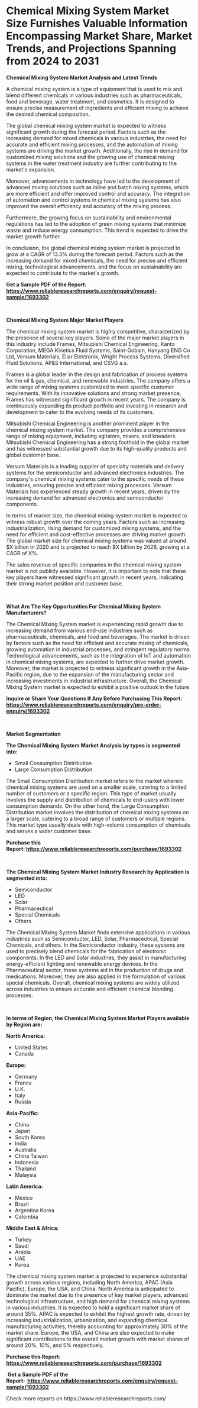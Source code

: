 <p><h1>Chemical Mixing System Market Size Furnishes Valuable Information Encompassing Market Share, Market Trends, and Projections Spanning from 2024 to 2031</h1></p><p><strong>Chemical Mixing System Market Analysis and Latest Trends</strong></p>
<p><p>A chemical mixing system is a type of equipment that is used to mix and blend different chemicals in various industries such as pharmaceuticals, food and beverage, water treatment, and cosmetics. It is designed to ensure precise measurement of ingredients and efficient mixing to achieve the desired chemical composition.</p><p>The global chemical mixing system market is expected to witness significant growth during the forecast period. Factors such as the increasing demand for mixed chemicals in various industries, the need for accurate and efficient mixing processes, and the automation of mixing systems are driving the market growth. Additionally, the rise in demand for customized mixing solutions and the growing use of chemical mixing systems in the water treatment industry are further contributing to the market's expansion.</p><p>Moreover, advancements in technology have led to the development of advanced mixing solutions such as inline and batch mixing systems, which are more efficient and offer improved control and accuracy. The integration of automation and control systems in chemical mixing systems has also improved the overall efficiency and accuracy of the mixing process.</p><p>Furthermore, the growing focus on sustainability and environmental regulations has led to the adoption of green mixing systems that minimize waste and reduce energy consumption. This trend is expected to drive the market growth further.</p><p>In conclusion, the global chemical mixing system market is projected to grow at a CAGR of 13.3% during the forecast period. Factors such as the increasing demand for mixed chemicals, the need for precise and efficient mixing, technological advancements, and the focus on sustainability are expected to contribute to the market's growth.</p></p>
<p><strong>Get a Sample PDF of the Report:&nbsp; <a href="https://www.reliableresearchreports.com/enquiry/request-sample/1693302">https://www.reliableresearchreports.com/enquiry/request-sample/1693302</a></strong></p>
<p>&nbsp;</p>
<p><strong>Chemical Mixing System Major Market Players</strong></p>
<p><p>The chemical mixing system market is highly competitive, characterized by the presence of several key players. Some of the major market players in this industry include Frames, Mitsubishi Chemical Engineering, Kanto Corporation, MEGA Kinetics Fluid Systems, Saint-Gobain, Hanyang ENG Co Ltd, Versum Materials, Eliar Elektronik, Wright Process Systems, Diversified Fluid Solutions, AP&S International, and CSVG a.s.</p><p>Frames is a global leader in the design and fabrication of process systems for the oil & gas, chemical, and renewable industries. The company offers a wide range of mixing systems customized to meet specific customer requirements. With its innovative solutions and strong market presence, Frames has witnessed significant growth in recent years. The company is continuously expanding its product portfolio and investing in research and development to cater to the evolving needs of its customers.</p><p>Mitsubishi Chemical Engineering is another prominent player in the chemical mixing system market. The company provides a comprehensive range of mixing equipment, including agitators, mixers, and kneaders. Mitsubishi Chemical Engineering has a strong foothold in the global market and has witnessed substantial growth due to its high-quality products and global customer base.</p><p>Versum Materials is a leading supplier of specialty materials and delivery systems for the semiconductor and advanced electronics industries. The company's chemical mixing systems cater to the specific needs of these industries, ensuring precise and efficient mixing processes. Versum Materials has experienced steady growth in recent years, driven by the increasing demand for advanced electronics and semiconductor components.</p><p>In terms of market size, the chemical mixing system market is expected to witness robust growth over the coming years. Factors such as increasing industrialization, rising demand for customized mixing systems, and the need for efficient and cost-effective processes are driving market growth. The global market size for chemical mixing systems was valued at around $X billion in 2020 and is projected to reach $X billion by 2026, growing at a CAGR of X%.</p><p>The sales revenue of specific companies in the chemical mixing system market is not publicly available. However, it is important to note that these key players have witnessed significant growth in recent years, indicating their strong market position and customer base.</p></p>
<p>&nbsp;</p>
<p><strong>What Are The Key Opportunities For Chemical Mixing System Manufacturers?</strong></p>
<p><p>The Chemical Mixing System market is experiencing rapid growth due to increasing demand from various end-use industries such as pharmaceuticals, chemicals, and food and beverages. The market is driven by factors such as the need for efficient and accurate mixing of chemicals, growing automation in industrial processes, and stringent regulatory norms. Technological advancements, such as the integration of IoT and automation in chemical mixing systems, are expected to further drive market growth. Moreover, the market is projected to witness significant growth in the Asia-Pacific region, due to the expansion of the manufacturing sector and increasing investments in industrial infrastructure. Overall, the Chemical Mixing System market is expected to exhibit a positive outlook in the future.</p></p>
<p><strong>Inquire or Share Your Questions If Any Before Purchasing This Report: <a href="https://www.reliableresearchreports.com/enquiry/pre-order-enquiry/1693302">https://www.reliableresearchreports.com/enquiry/pre-order-enquiry/1693302</a></strong></p>
<p>&nbsp;</p>
<p><strong>Market Segmentation</strong></p>
<p><strong>The Chemical Mixing System Market Analysis by types is segmented into:</strong></p>
<p><ul><li>Small Consumption Distribution</li><li>Large Consumption Distribution</li></ul></p>
<p><p>The Small Consumption Distribution market refers to the market wherein chemical mixing systems are used on a smaller scale, catering to a limited number of customers or a specific region. This type of market usually involves the supply and distribution of chemicals to end-users with lower consumption demands. On the other hand, the Large Consumption Distribution market involves the distribution of chemical mixing systems on a larger scale, catering to a broad range of customers or multiple regions. This market type usually deals with high-volume consumption of chemicals and serves a wider customer base.</p></p>
<p><strong>Purchase this Report:&nbsp;<a href="https://www.reliableresearchreports.com/purchase/1693302">https://www.reliableresearchreports.com/purchase/1693302</a></strong></p>
<p>&nbsp;</p>
<p><strong>The Chemical Mixing System Market Industry Research by Application is segmented into:</strong></p>
<p><ul><li>Semiconductor</li><li>LED</li><li>Solar</li><li>Pharmaceutical</li><li>Special Chemicals</li><li>Others</li></ul></p>
<p><p>The Chemical Mixing System Market finds extensive applications in various industries such as Semiconductor, LED, Solar, Pharmaceutical, Special Chemicals, and others. In the Semiconductor industry, these systems are used to precisely blend chemicals for the fabrication of electronic components. In the LED and Solar industries, they assist in manufacturing energy-efficient lighting and renewable energy devices. In the Pharmaceutical sector, these systems aid in the production of drugs and medications. Moreover, they are also applied in the formulation of various special chemicals. Overall, chemical mixing systems are widely utilized across industries to ensure accurate and efficient chemical blending processes.</p></p>
<p>&nbsp;</p>
<p><strong>In terms of Region, the Chemical Mixing System Market Players available by Region are:</strong></p>
<p>
    <p> <strong> North America: </strong>
        <ul>
            <li>United States</li>
            <li>Canada</li>
        </ul>
        </p> 
    <p> <strong> Europe: </strong>
        <ul>
            <li>Germany</li>
            <li>France</li>
            <li>U.K.</li>
            <li>Italy</li>
            <li>Russia</li>
        </ul>
        </p> 
    <p> <strong> Asia-Pacific: </strong>
        <ul>
            <li>China</li>
            <li>Japan</li>
            <li>South Korea</li>
            <li>India</li>
            <li>Australia</li>
            <li>China Taiwan</li>
            <li>Indonesia</li>
            <li>Thailand</li>
            <li>Malaysia</li>
        </ul>
        </p> 
    <p> <strong> Latin America: </strong>
        <ul>
            <li>Mexico</li>
            <li>Brazil</li>
            <li>Argentina Korea</li>
            <li>Colombia</li>
        </ul>
        </p> 
    <p> <strong> Middle East & Africa: </strong>
        <ul>
            <li>Turkey</li>
            <li>Saudi</li>
            <li>Arabia</li>
            <li>UAE</li>
            <li>Korea</li>
        </ul>
    </p>
    </p>
<p><p>The chemical mixing system market is projected to experience substantial growth across various regions, including North America, APAC (Asia Pacific), Europe, the USA, and China. North America is anticipated to dominate the market due to the presence of key market players, advanced technological infrastructure, and high demand for chemical mixing systems in various industries. It is expected to hold a significant market share of around 35%. APAC is expected to exhibit the highest growth rate, driven by increasing industrialization, urbanization, and expanding chemical manufacturing activities, thereby accounting for approximately 30% of the market share. Europe, the USA, and China are also expected to make significant contributions to the overall market growth with market shares of around 20%, 10%, and 5% respectively.</p></p>
<p><strong>Purchase this Report: <a href="https://www.reliableresearchreports.com/purchase/1693302">https://www.reliableresearchreports.com/purchase/1693302</a></strong></p>
<p>&nbsp;<strong>Get a Sample PDF of the Report:&nbsp;&nbsp;<a href="https://www.reliableresearchreports.com/enquiry/request-sample/1693302">https://www.reliableresearchreports.com/enquiry/request-sample/1693302</a></strong></p>
<p><strong></strong></p>
<p>Check more reports on https://www.reliableresearchreports.com/</p>